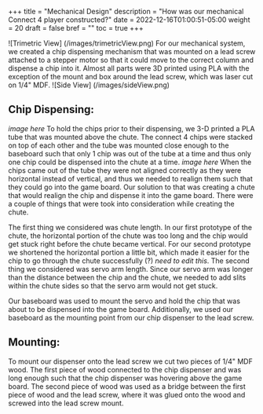 +++
title = "Mechanical Design"
description = "How was our mechanical Connect 4 player constructed?"
date = 2022-12-16T01:00:51-05:00
weight = 20
draft = false
bref = ""
toc = true
+++

![Trimetric View] (/images/trimetricView.png)
For our mechanical system, we created a chip dispensing mechanism that was mounted on a lead screw attached to a stepper motor so that it could move to the correct column and dispense a chip into it. Almost all parts were 3D printed using PLA with the exception of the mount and box around the lead screw, which was laser cut on 1/4" MDF.
![Side View] (/images/sideView.png)

## Chip Dispensing:
*image here*
To hold the chips prior to their dispensing, we 3-D printed a PLA tube that was mounted above the chute. The connect 4 chips were stacked on top of each other and the tube was mounted close enough to the baseboard such that only 1 chip was out of the tube at a time and thus only one chip could be dispensed into the chute at a time. 
*image here*
When the chips came out of the tube they were not aligned correctly as they were horizontal instead of vertical, and thus we needed to realign them such that they could go into the game board. Our solution to that was creating a chute that would realign the chip and dispense it into the game board. There were a couple of things that were took into consideration while creating the chute. 

The first thing we considered was chute length. In our first prototype of the chute, the horizontal portion of the chute was too long and the chip would get stuck right before the chute became vertical. For our second prototype we shortened the horizontal portion a little bit, which made it easier for the chip to go through the chute successfully (?) *need to edit this*. The second thing we considered was servo arm length. Since our servo arm was longer than the distance between the chip and the chute, we needed to add slits within the chute sides so that the servo arm would not get stuck. 

Our baseboard was used to mount the servo and hold the chip that was about to be dispensed into the game board. Additionally, we used our baseboard as the mounting point from our chip dispenser to the lead screw.

## Mounting: 
To mount our dispenser onto the lead screw we cut two pieces of 1/4" MDF wood. The first piece of wood connected to the chip dispenser and was long enough such that the chip dispenser was hovering above the game board. The second piece of wood was used as a bridge between the first piece of wood and the lead screw, where it was glued onto the wood and screwed into the lead screw mount. 

